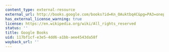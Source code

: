 ```yaml
---
content_type: external-resource
external_url: http://books.google.com/books?id=Kn_OAuktbq4C&pg=PA3=onepage
has_external_license_warning: true
license: https://en.wikipedia.org/wiki/All_rights_reserved
status: ''
title: Google Books
uid: 117bf1cf-e3e5-4dd6-a1bb-aee4543da58f
wayback_url: ''
---
```

